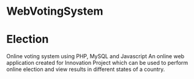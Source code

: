# WebVotingSystem
# Election
Online voting system using PHP, MySQL and Javascript
An online web application created for Innovation Project which can be used to perform online election and view results in different states of a country.
